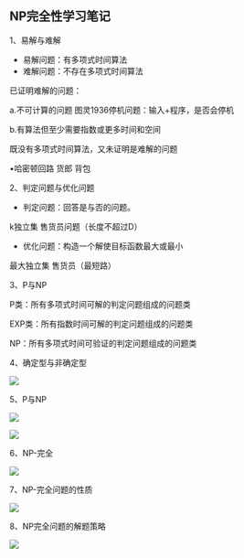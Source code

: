 ## NP完全性学习笔记

1、易解与难解

- 易解问题：有多项式时间算法
- 难解问题：不存在多项式时间算法

已证明难解的问题：

a.不可计算的问题 图灵1936停机问题：输入+程序，是否会停机

b.有算法但至少需要指数或更多时间和空间

既没有多项式时间算法，又未证明是难解的问题

•哈密顿回路 货郎 背包

2、判定问题与优化问题

- 判定问题：回答是与否的问题。

k独立集 售货员问题（长度不超过D）

- 优化问题：构造一个解使目标函数最大或最小

最大独立集 售货员（最短路）

3、P与NP

P类：所有多项式时间可解的判定问题组成的问题类

EXP类：所有指数时间可解的判定问题组成的问题类

NP：所有多项式时间可验证的判定问题组成的问题类

4、确定型与非确定型

![](https://cdn.sa.net/2024/01/11/tMj2FR3QGySOwEK.webp)

5、P与NP

![](https://cdn.sa.net/2024/01/11/DTg8VsSmW4JlLR5.webp)

![](https://cdn.sa.net/2024/01/11/xHPizcNy3klYdnU.webp)

6、NP-完全

![](https://cdn.sa.net/2024/01/11/SL4qe1B2YIoCNvl.webp)

7、NP-完全问题的性质

![](https://cdn.sa.net/2024/01/11/REB4aNZ5hpjI1oQ.webp)

8、NP完全问题的解题策略

![](https://cdn.sa.net/2024/01/11/XhLWDkJ8ZoMrBfC.webp)

